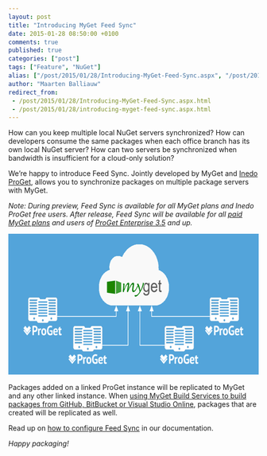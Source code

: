 ```yaml
---
layout: post
title: "Introducing MyGet Feed Sync"
date: 2015-01-28 08:50:00 +0100
comments: true
published: true
categories: ["post"]
tags: ["Feature", "NuGet"]
alias: ["/post/2015/01/28/Introducing-MyGet-Feed-Sync.aspx", "/post/2015/01/28/introducing-myget-feed-sync.aspx"]
author: "Maarten Balliauw"
redirect_from:
 - /post/2015/01/28/Introducing-MyGet-Feed-Sync.aspx.html
 - /post/2015/01/28/introducing-myget-feed-sync.aspx.html
---
```


<p>How can you keep multiple local NuGet servers synchronized? How can developers consume the same packages when each office branch has its own local NuGet server? How can two servers be synchronized when bandwidth is insufficient for a cloud-only solution?</p><p>We’re happy to introduce Feed Sync. Jointly developed by MyGet and <a href="http://inedo.com/proget">Inedo ProGet</a>, allows you to synchronize packages on multiple package servers with MyGet.  </p><p><em>Note: During preview, Feed Sync is available for all MyGet plans and Inedo ProGet free users. After release, Feed Sync will be available for all </em><a href="https://www.myget.org/plans"><em>paid MyGet plans</em></a><em> and users of </em><a href="http://inedo.com/proget"><em>ProGet Enterprise 3.5</em></a><em> and up.</em>  </p><p><a href="/images/myget_banner.png"><img width="640" height="283" title="Synchronize local NuGet server with MyGet" style="border-width: 0px; padding-top: 0px; padding-right: 0px; padding-left: 0px; display: inline; background-image: none;" alt="Synchronize local NuGet server with MyGet" src="/images/myget_banner_thumb.png" border="0"></a>  </p><p>Packages added on a linked ProGet instance will be replicated to MyGet and any other linked instance. When <a href="https://docs.myget.org/docs/reference/build-services">using MyGet Build Services to build packages from GitHub, BitBucket or Visual Studio Online</a>, packages that are created will be replicated as well.</p> <p>Read up on <a href="https://docs.myget.org/docs/reference/feed-sync">how to configure Feed Sync</a> in our documentation.</p> <p><em>Happy packaging!</em></p>




